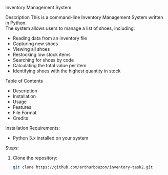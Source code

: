 Inventory Management System

Description
This is a command-line Inventory Management System written in Python.  
The system allows users to manage a list of shoes, including:

- Reading data from an inventory file
- Capturing new shoes
- Viewing all shoes
- Restocking low stock items
- Searching for shoes by code
- Calculating the total value per item
- Identifying shoes with the highest quantity in stock


Table of Contents
- Description
- Installation
- Usage
- Features
- File Format
- Credits


Installation
Requirements:
- Python 3.x installed on your system

Steps:
1. Clone the repository:
   ```bash
   git clone https://github.com/arthurbouzon/inventory-task2.git
